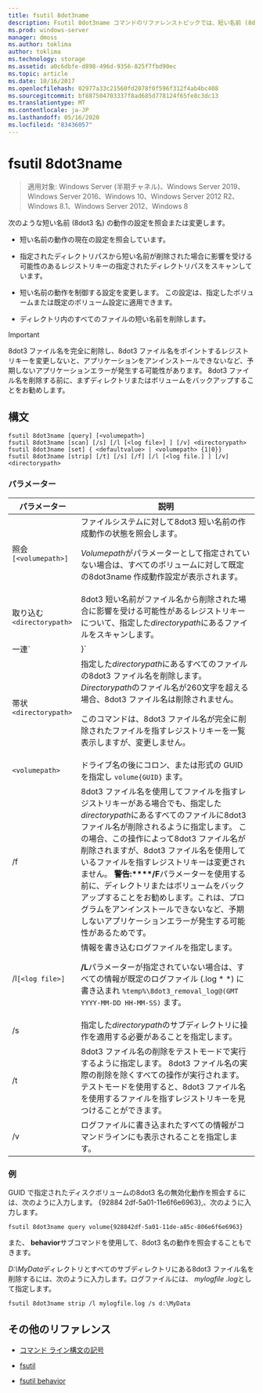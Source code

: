 ```yaml
---
title: fsutil 8dot3name
description: Fsutil 8dot3name コマンドのリファレンストピックでは、短い名前 (8dot3 名) の動作の設定を照会または変更します。
ms.prod: windows-server
manager: dmoss
ms.author: toklima
author: toklima
ms.technology: storage
ms.assetid: a0c6dbfe-d898-496d-9356-825f7fbd90ec
ms.topic: article
ms.date: 10/16/2017
ms.openlocfilehash: 02977a33c21560fd2078f0f596f312f4ab4bc408
ms.sourcegitcommit: bf887504703337f8ad685d778124f65fe8c3dc13
ms.translationtype: MT
ms.contentlocale: ja-JP
ms.lasthandoff: 05/16/2020
ms.locfileid: "83436057"
---
```

# <a name="fsutil-8dot3name"></a>fsutil 8dot3name

> 適用対象: Windows Server (半期チャネル)、Windows Server 2019、Windows Server 2016、Windows 10、Windows Server 2012 R2、Windows 8.1、Windows Server 2012、Windows 8

次のような短い名前 (8dot3 名) の動作の設定を照会または変更します。

- 短い名前の動作の現在の設定を照会しています。

- 指定されたディレクトリパスから短い名前が削除された場合に影響を受ける可能性のあるレジストリキーの指定されたディレクトリパスをスキャンしています。

- 短い名前の動作を制御する設定を変更します。 この設定は、指定したボリュームまたは既定のボリューム設定に適用できます。

- ディレクトリ内のすべてのファイルの短い名前を削除します。

> [!IMPORTANT]
> 8dot3 ファイル名を完全に削除し、8dot3 ファイル名をポイントするレジストリキーを変更しないと、アプリケーションをアンインストールできないなど、予期しないアプリケーションエラーが発生する可能性があります。 8dot3 ファイル名を削除する前に、まずディレクトリまたはボリュームをバックアップすることをお勧めします。

## <a name="syntax"></a>構文

```
fsutil 8dot3name [query] [<volumepath>]
fsutil 8dot3name [scan] [/s] [/l [<log file>] ] [/v] <directorypath>
fsutil 8dot3name [set] { <defaultvalue> | <volumepath> {1|0}}
fsutil 8dot3name [strip] [/t] [/s] [/f] [/l [<log file.] ] [/v] <directorypath>
```

### <a name="parameters"></a>パラメーター

| パラメーター | 説明 |
| --------- | ----------- |
| 照会`[<volumepath>]` | ファイルシステムに対して8dot3 短い名前の作成動作の状態を照会します。<p>*Volumepath*がパラメーターとして指定されていない場合は、すべてのボリュームに対して既定の8dot3name 作成動作設定が表示されます。 |
| 取り込む`<directorypath>` | 8dot3 短い名前がファイル名から削除された場合に影響を受ける可能性があるレジストリキーについて、指定した*directorypath*にあるファイルをスキャンします。 |
| 一連`<defaultvalue> | <volumepath>}` | 次のインスタンスで8dot3 名を作成するときのファイルシステムの動作を変更します。<ul><li>*Defaultvalue*を指定すると、レジストリキー **HKLM\System\CurrentControlSet\Control\FileSystem\NtfsDisable8dot3NameCreationNtfsDisable8dot3NameCreationNtfsDisable8dot3NameCreation**が*defaultvalue*に設定されます。<p>*DefaultValue*には、次の値を指定できます。<ul><li>**0**: システム上のすべてのボリュームに対して8dot3 名の作成を有効にします。</li><li>**1**: システム上のすべてのボリュームに対して8dot3 名の作成を無効にします。</li><li>**2**: 8dot3 名の作成をボリュームごとに設定します。</li><li>**3**: システムボリュームを除くすべてのボリュームに対して8dot3 名の作成を無効にします。</li></ul><li>*Volumepath*を指定すると、ディスクフラグ8dot3name プロパティに指定されたボリュームが、指定されたボリューム (**0**) に対して8dot3 名の作成を有効にするように設定されるか、指定されたボリューム (**1**) で8dot3 名の作成を無効にするように設定されます。<p>指定されたボリュームに対して8dot3 名の作成を有効または無効にするには、8dot3 名の作成の既定のファイルシステムの動作を値**2**に設定する必要があります。</li></ul> |
| 帯状`<directorypath>` | 指定した*directorypath*にあるすべてのファイルの8dot3 ファイル名を削除します。 *Directorypath*のファイル名が260文字を超える場合、8dot3 ファイル名は削除されません。<p>このコマンドは、8dot3 ファイル名が完全に削除されたファイルを指すレジストリキーを一覧表示しますが、変更しません。 |
| `<volumepath>` | ドライブ名の後にコロン、または形式の GUID を指定し `volume{GUID}` ます。 |
| /f | 8dot3 ファイル名を使用してファイルを指すレジストリキーがある場合でも、指定した*directorypath*にあるすべてのファイルに8dot3 ファイル名が削除されるように指定します。 この場合、この操作によって8dot3 ファイル名が削除されますが、8dot3 ファイル名を使用しているファイルを指すレジストリキーは変更されません。 **警告:****/F**パラメーターを使用する前に、ディレクトリまたはボリュームをバックアップすることをお勧めします。これは、プログラムをアンインストールできないなど、予期しないアプリケーションエラーが発生する可能性があるためです。 |
| /l`[<log file>]` | 情報を書き込むログファイルを指定します。<p>**/L**パラメーターが指定されていない場合は、すべての情報が既定のログファイル (.log * *) に書き込まれ `%temp%\8dot3_removal_log@(GMT YYYY-MM-DD HH-MM-SS)` ます。 |
| /s | 指定した*directorypath*のサブディレクトリに操作を適用する必要があることを指定します。 |
| /t | 8dot3 ファイル名の削除をテストモードで実行するように指定します。 8dot3 ファイル名の実際の削除を除くすべての操作が実行されます。 テストモードを使用すると、8dot3 ファイル名を使用するファイルを指すレジストリキーを見つけることができます。 |
| /v | ログファイルに書き込まれたすべての情報がコマンドラインにも表示されることを指定します。 |

### <a name="examples"></a>例

GUID で指定されたディスクボリュームの8dot3 名の無効化動作を照会するには、次のように入力します。 {92884 2df-5a01-11e6f6e6963},、次のように入力します。

```
fsutil 8dot3name query volume{928842df-5a01-11de-a85c-806e6f6e6963}
```

また、 **behavior**サブコマンドを使用して、8dot3 名の動作を照会することもできます。

*D:\MyData*ディレクトリとすべてのサブディレクトリにある8dot3 ファイル名を削除するには、次のように入力します。ログファイルには、 *mylogfile .log*として指定します。

```
fsutil 8dot3name strip /l mylogfile.log /s d:\MyData
```

## <a name="additional-references"></a>その他のリファレンス

- [コマンド ライン構文の記号](command-line-syntax-key.md)

- [fsutil](fsutil.md)

- [fsutil behavior](fsutil-behavior.md)

